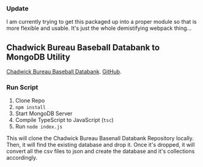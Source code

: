 ### Update

I am currently trying to get this packaged up into a proper module so that is more flexible and usable. It's just the whole demistifying webpack thing...


## Chadwick Bureau Baseball Databank to MongoDB Utility
[Chadwick Bureau Baseball Databank](https://github.com/chadwickbureau/baseballdatabank "Chadwick Bureau Baseball Databank").
[GitHub](https://github.com/mswilson4040/chadwick-to-mongo "GitHub").

### Run Script
1. Clone Repo
2. `npm install`
3. Start MongoDB Server
4. Compile TypeScript to JavaScript (`tsc`)
5. Run `node index.js`


This will clone the Chadwick Bureau Basenall Databank Repository locally. Then, it will find the existing database and drop it. Once it's dropped, it will convert all the csv files to json and create the database and it's collections accordingly.


